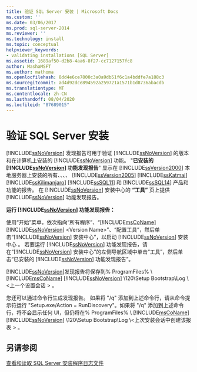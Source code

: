 ```yaml
---
title: 验证 SQL Server 安装 | Microsoft Docs
ms.custom: ''
ms.date: 03/06/2017
ms.prod: sql-server-2014
ms.reviewer: ''
ms.technology: install
ms.topic: conceptual
helpviewer_keywords:
- validating installations [SQL Server]
ms.assetid: 1689af50-d2b8-4aa6-8f27-cc7127157fc8
author: MashaMSFT
ms.author: mathoma
ms.openlocfilehash: 8dd4e6ce7800c3a0a9db51f6c1a4bddfe7a188c3
ms.sourcegitcommit: ad4d92dce894592a259721a1571b1d8736abacdb
ms.translationtype: MT
ms.contentlocale: zh-CN
ms.lasthandoff: 08/04/2020
ms.locfileid: "87689015"
---
```

# <a name="validate-a-sql-server-installation"></a>验证 SQL Server 安装
  [!INCLUDE[ssNoVersion](../../includes/ssnoversion-md.md)] 发现报告可用于验证 [!INCLUDE[ssNoVersion](../../includes/ssnoversion-md.md)] 的版本和在计算机上安装的 [!INCLUDE[ssNoVersion](../../includes/ssnoversion-md.md)] 功能。 "**已安装的 [!INCLUDE[ssNoVersion](../../includes/ssnoversion-md.md)] 功能发现报告**" 显示在 [!INCLUDE[ssVersion2000](../../includes/ssversion2000-md.md)] 本地服务器上安装的所有、、、、 [!INCLUDE[ssVersion2005](../../includes/ssversion2005-md.md)] [!INCLUDE[ssKatmai](../../includes/sskatmai-md.md)] [!INCLUDE[ssKilimanjaro](../../includes/sskilimanjaro-md.md)] [!INCLUDE[ssSQL11](../../includes/sssql11-md.md)] 和 [!INCLUDE[ssSQL14](../../includes/sssql14-md.md)] 产品和功能的报告。 在 [!INCLUDE[ssNoVersion](../../includes/ssnoversion-md.md)] 安装中心的 **“工具”** 页上提供 [!INCLUDE[ssNoVersion](../../includes/ssnoversion-md.md)] 功能发现报告。  
  
 **运行 [!INCLUDE[ssNoVersion](../../includes/ssnoversion-md.md)] 功能发现报告：**  
  
 使用“开始”菜单，依次指向“所有程序”、“[!INCLUDE[msCoName](../../includes/msconame-md.md)][!INCLUDE[ssNoVersion](../../includes/ssnoversion-md.md)] \<Version Name>”、“配置工具”，然后单击“[!INCLUDE[ssNoVersion](../../includes/ssnoversion-md.md)] 安装中心”，以启动 [!INCLUDE[ssNoVersion](../../includes/ssnoversion-md.md)] 安装中心    。 若要运行 [!INCLUDE[ssNoVersion](../../includes/ssnoversion-md.md)] 功能发现报告，请在“[!INCLUDE[ssNoVersion](../../includes/ssnoversion-md.md)] 安装中心”的左侧导航区域中单击“工具”，然后单击“已安装的 [!INCLUDE[ssNoVersion](../../includes/ssnoversion-md.md)] 功能发现报告”。  
  
 [!INCLUDE[ssNoVersion](../../includes/ssnoversion-md.md)]发现报告将保存到% ProgramFiles% \\ [!INCLUDE[msCoName](../../includes/msconame-md.md)] [!INCLUDE[ssNoVersion](../../includes/ssnoversion-md.md)] \120\Setup Bootstrap\Log \\<上一个设置会话 \> 。  
  
 您还可以通过命令行生成发现报告。 如果将 "/q" 添加到上述命令行，请从命令提示符运行 "Setup.exe/Action = RunDiscovery"。如果将 "/q" 添加到上述命令行，将不会显示任何 UI，但仍将在% ProgramFiles% \\ [!INCLUDE[msCoName](../../includes/msconame-md.md)] [!INCLUDE[ssNoVersion](../../includes/ssnoversion-md.md)] \120\Setup Bootstrap\Log \\<上次安装会话中创建该报表 \> 。  
  
## <a name="see-also"></a>另请参阅  
 [查看和读取 SQL Server 安装程序日志文件](view-and-read-sql-server-setup-log-files.md)  
  
  
